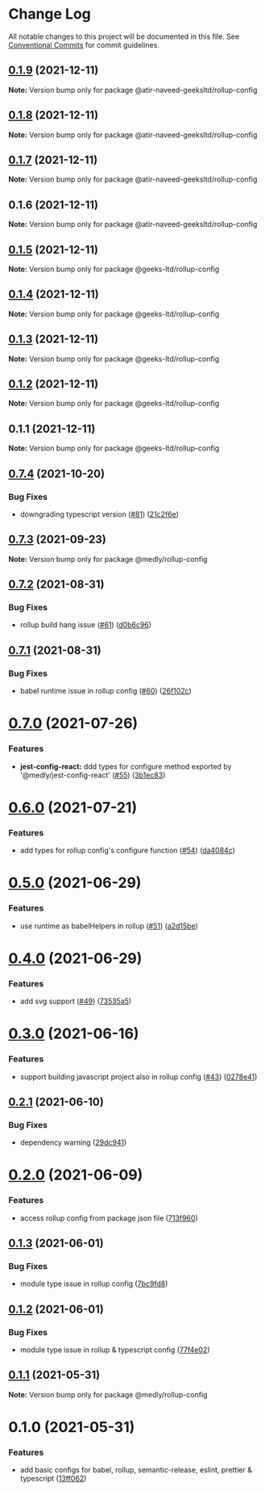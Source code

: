 # Change Log

All notable changes to this project will be documented in this file.
See [Conventional Commits](https://conventionalcommits.org) for commit guidelines.

## [0.1.9](https://github.com/atir-naveed-geeksltd/react-config/compare/@atir-naveed-geeksltd/rollup-config@0.1.8...@atir-naveed-geeksltd/rollup-config@0.1.9) (2021-12-11)

**Note:** Version bump only for package @atir-naveed-geeksltd/rollup-config





## [0.1.8](https://github.com/atir-naveed-geeksltd/react-config/compare/@atir-naveed-geeksltd/rollup-config@0.1.7...@atir-naveed-geeksltd/rollup-config@0.1.8) (2021-12-11)

**Note:** Version bump only for package @atir-naveed-geeksltd/rollup-config





## [0.1.7](https://github.com/atir-naveed-geeksltd/react-config/compare/@atir-naveed-geeksltd/rollup-config@0.1.6...@atir-naveed-geeksltd/rollup-config@0.1.7) (2021-12-11)

**Note:** Version bump only for package @atir-naveed-geeksltd/rollup-config





## 0.1.6 (2021-12-11)

**Note:** Version bump only for package @atir-naveed-geeksltd/rollup-config






## [0.1.5](https://github.com/atir-naveed-geeksltd/react-config/compare/@geeks-ltd/rollup-config@0.1.4...@geeks-ltd/rollup-config@0.1.5) (2021-12-11)

**Note:** Version bump only for package @geeks-ltd/rollup-config





## [0.1.4](https://github.com/atir-naveed-geeksltd/react-config/compare/@geeks-ltd/rollup-config@0.1.3...@geeks-ltd/rollup-config@0.1.4) (2021-12-11)

**Note:** Version bump only for package @geeks-ltd/rollup-config





## [0.1.3](https://github.com/atir-naveed-geeksltd/react-config/compare/@geeks-ltd/rollup-config@0.1.2...@geeks-ltd/rollup-config@0.1.3) (2021-12-11)

**Note:** Version bump only for package @geeks-ltd/rollup-config





## [0.1.2](https://github.com/atir-naveed-geeksltd/react-config/compare/@geeks-ltd/rollup-config@0.1.1...@geeks-ltd/rollup-config@0.1.2) (2021-12-11)

**Note:** Version bump only for package @geeks-ltd/rollup-config





## 0.1.1 (2021-12-11)

**Note:** Version bump only for package @geeks-ltd/rollup-config






## [0.7.4](https://github.com/medly/configs/compare/@medly/rollup-config@0.7.3...@medly/rollup-config@0.7.4) (2021-10-20)


### Bug Fixes

* downgrading typescript version ([#81](https://github.com/medly/configs/issues/81)) ([21c2f6e](https://github.com/medly/configs/commit/21c2f6e646032a46b1c8546cf10156c836cea5f6))





## [0.7.3](https://github.com/medly/configs/compare/@medly/rollup-config@0.7.2...@medly/rollup-config@0.7.3) (2021-09-23)

**Note:** Version bump only for package @medly/rollup-config





## [0.7.2](https://github.com/medly/configs/compare/@medly/rollup-config@0.7.1...@medly/rollup-config@0.7.2) (2021-08-31)


### Bug Fixes

* rollup build hang issue ([#61](https://github.com/medly/configs/issues/61)) ([d0b6c96](https://github.com/medly/configs/commit/d0b6c968396f5c293839b6aabf780ccffbd45cab))





## [0.7.1](https://github.com/medly/configs/compare/@medly/rollup-config@0.7.0...@medly/rollup-config@0.7.1) (2021-08-31)


### Bug Fixes

* babel runtime issue in rollup config ([#60](https://github.com/medly/configs/issues/60)) ([26f102c](https://github.com/medly/configs/commit/26f102c17a4bf89d9dfc2a7af4ed8acdce3e1f2b))





# [0.7.0](https://github.com/medly/configs/compare/@medly/rollup-config@0.6.0...@medly/rollup-config@0.7.0) (2021-07-26)


### Features

* **jest-config-react:** ddd types for configure method exported by '@medly/jest-config-react' ([#55](https://github.com/medly/configs/issues/55)) ([3b1ec83](https://github.com/medly/configs/commit/3b1ec83c981a742d4ae3e3c0186d1d757e2c96b4))





# [0.6.0](https://github.com/medly/configs/compare/@medly/rollup-config@0.5.0...@medly/rollup-config@0.6.0) (2021-07-21)


### Features

* add types for rollup config's configure function ([#54](https://github.com/medly/configs/issues/54)) ([da4084c](https://github.com/medly/configs/commit/da4084c26d477b932dc91896d2c270951536f450))





# [0.5.0](https://github.com/medly/configs/compare/@medly/rollup-config@0.4.0...@medly/rollup-config@0.5.0) (2021-06-29)


### Features

* use runtime as babelHelpers in rollup ([#51](https://github.com/medly/configs/issues/51)) ([a2d15be](https://github.com/medly/configs/commit/a2d15beae794083f1f42c1d397d5937a166d7b86))





# [0.4.0](https://github.com/medly/configs/compare/@medly/rollup-config@0.3.0...@medly/rollup-config@0.4.0) (2021-06-29)


### Features

* add svg support ([#49](https://github.com/medly/configs/issues/49)) ([73535a5](https://github.com/medly/configs/commit/73535a57bcbadf9da59be2dde76efab74d7f02db))





# [0.3.0](https://github.com/medly/configs/compare/@medly/rollup-config@0.2.1...@medly/rollup-config@0.3.0) (2021-06-16)


### Features

* support building javascript project also in rollup config ([#43](https://github.com/medly/configs/issues/43)) ([0278e41](https://github.com/medly/configs/commit/0278e41f45a92001525b3bd85a844e141348f9de))





## [0.2.1](https://github.com/medly/configs/compare/@medly/rollup-config@0.2.0...@medly/rollup-config@0.2.1) (2021-06-10)


### Bug Fixes

* dependency warning ([29dc941](https://github.com/medly/configs/commit/29dc9416844032c6d3680fdbecaa3054af4f31f5))





# [0.2.0](https://github.com/medly/configs/compare/@medly/rollup-config@0.1.3...@medly/rollup-config@0.2.0) (2021-06-09)


### Features

* access rollup config from package json file ([713f960](https://github.com/medly/configs/commit/713f960ff7b63d1b5215d879958d64e0da8e77a4))





## [0.1.3](https://github.com/medly/configs/compare/@medly/rollup-config@0.1.2...@medly/rollup-config@0.1.3) (2021-06-01)


### Bug Fixes

* module type issue in rollup config ([7bc9fd8](https://github.com/medly/configs/commit/7bc9fd8a9d976853b8e4ef5a031432490701de19))





## [0.1.2](https://github.com/medly/configs/compare/@medly/rollup-config@0.1.1...@medly/rollup-config@0.1.2) (2021-06-01)


### Bug Fixes

* module type issue in rollup & typescript config ([77f4e02](https://github.com/medly/configs/commit/77f4e02c6795b32c255cc2633fcd4dacbe0cc36a))





## [0.1.1](https://github.com/medly/configs/compare/@medly/rollup-config@0.1.0...@medly/rollup-config@0.1.1) (2021-05-31)

**Note:** Version bump only for package @medly/rollup-config





# 0.1.0 (2021-05-31)


### Features

* add basic configs for babel, rollup, semantic-release, eslint, prettier & typescript ([13ff062](https://github.com/medly/configs/commit/13ff0623177c58378914d01031328d71504653af))
